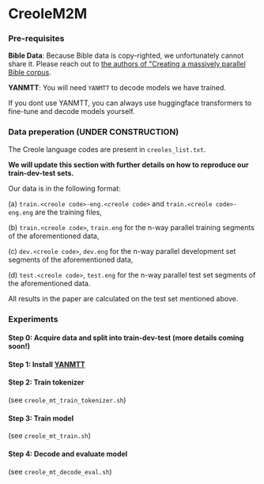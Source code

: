 # CreoleM2M 

### Pre-requisites 

**Bible Data**: Because Bible data is copy-righted, we unfortunately cannot share it. Please reach out to [the authors of "Creating a massively parallel Bible corpus](https://aclanthology.org/L14-1215/).

**YANMTT**: You will need `YANMTT` to decode models we have trained.

If you dont use YANMTT, you can always use huggingface transformers to fine-tune and decode models yourself.

### Data preperation (UNDER CONSTRUCTION)

The Creole language codes are present in `creoles_list.txt`.

**We will update this section with further details on how to reproduce our train-dev-test sets.**

Our data is in the following format: 

(a) `train.<creole code>-eng.<creole code>` and `train.<creole code>-eng.eng` are the training files,

(b) `train.<creole code>`, `train.eng` for the n-way parallel training segments of the aforementioned data, 

(c) `dev.<creole code>`, `dev.eng` for the n-way parallel development set segments of the aforementioned data,

(d) `test.<creole code>`, `test.eng` for the n-way parallel test set segments of the aforementioned data.

All results in the paper are calculated on the test set mentioned above.

### Experiments

#### Step 0: Acquire data and split into train-dev-test (more details coming soon!)

#### Step 1: Install [YANMTT](https://github.com/prajdabre/yanmtt)

#### Step 2: Train tokenizer 
(see `creole_mt_train_tokenizer.sh`)

#### Step 3: Train model 
(see `creole_mt_train.sh`)

#### Step 4: Decode and evaluate model 
(see `creole_mt_decode_eval.sh`)